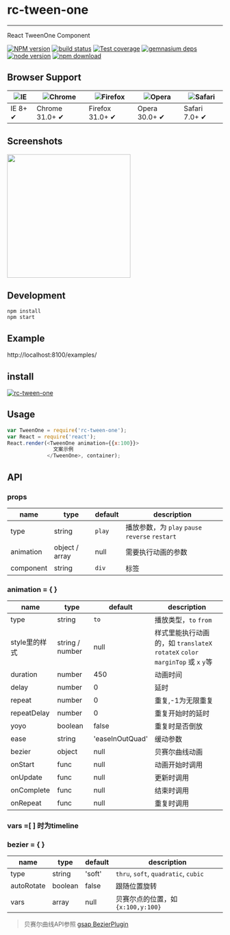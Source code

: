 # rc-tween-one
---

React TweenOne Component


[![NPM version][npm-image]][npm-url]
[![build status][travis-image]][travis-url]
[![Test coverage][coveralls-image]][coveralls-url]
[![gemnasium deps][gemnasium-image]][gemnasium-url]
[![node version][node-image]][node-url]
[![npm download][download-image]][download-url]

[npm-image]: http://img.shields.io/npm/v/rc-tween-one.svg?style=flat-square
[npm-url]: http://npmjs.org/package/rc-tween-one
[travis-image]: https://img.shields.io/travis/ant-motion/tween-one.svg?style=flat-square
[travis-url]: https://travis-ci.org/ant-motion/tween-one
[coveralls-image]: https://img.shields.io/coveralls/ant-motion/tween-one.svg?style=flat-square
[coveralls-url]: https://coveralls.io/r/ant-motion/tween-one?branch=master
[gemnasium-image]: http://img.shields.io/gemnasium/ant-motion/tween-one.svg?style=flat-square
[gemnasium-url]: https://gemnasium.com/ant-motion/tween-one
[node-image]: https://img.shields.io/badge/node.js-%3E=_0.10-green.svg?style=flat-square
[node-url]: http://nodejs.org/download/
[download-image]: https://img.shields.io/npm/dm/rc-tween-one.svg?style=flat-square
[download-url]: https://npmjs.org/package/rc-tween-one


## Browser Support

|![IE](https://raw.github.com/alrra/browser-logos/master/internet-explorer/internet-explorer_48x48.png) | ![Chrome](https://raw.github.com/alrra/browser-logos/master/chrome/chrome_48x48.png) | ![Firefox](https://raw.github.com/alrra/browser-logos/master/firefox/firefox_48x48.png) | ![Opera](https://raw.github.com/alrra/browser-logos/master/opera/opera_48x48.png) | ![Safari](https://raw.github.com/alrra/browser-logos/master/safari/safari_48x48.png)|
| --- | --- | --- | --- | --- |
| IE 8+ ✔ | Chrome 31.0+ ✔ | Firefox 31.0+ ✔ | Opera 30.0+ ✔ | Safari 7.0+ ✔ |

## Screenshots

<img src="" width="288"/>


## Development

```
npm install
npm start
```

## Example

http://localhost:8100/examples/

## install


[![rc-tween-one](https://nodei.co/npm/rc-tween-one.png)](https://npmjs.org/package/rc-tween-one)


## Usage

```js
var TweenOne = require('rc-tween-one');
var React = require('react');
React.render(<TweenOne animation={{x:100}}>
               文案示例
             </TweenOne>, container);
```

## API

### props

| name      | type           | default | description    |
|------------|----------------|---------|----------------|
| type       | string         | `play`  | 播放参数，为 `play` `pause` `reverse` `restart` |
| animation  | object / array | null    | 需要执行动画的参数 |
| component  | string         | `div`   | 标签   |


### animation = { }

| name      | type           | default | description    |
|------------|----------------|---------|----------------|
| type       | string         | `to`    | 播放类型，`to` `from`|
| style里的样式 | string / number| null  | 样式里能执行动画的，如 `translateX` `rotateX` `color` `marginTop` 或 `x` `y`等 |
| duration   |  number        | 450     | 动画时间     |
| delay      | number         | 0       | 延时  |
| repeat     | number         | 0       | 重复,-1为无限重复 |
| repeatDelay| number         | 0       | 重复开始时的延时 |
| yoyo       | boolean        | false   | 重复时是否倒放  |
| ease       | string         | 'easeInOutQuad' | 缓动参数 |
| bezier     | object         | null    | 贝赛尔曲线动画   |
| onStart    | func           | null    | 动画开始时调用  |
| onUpdate   | func           | null    | 更新时调用  |
| onComplete | func           | null    | 结束时调用  |
| onRepeat   | func           | null    | 重复时调用  |



### vars =[ ] 时为timeline

### bezier = { }

| name      | type           | default | description    |
|------------|----------------|---------|----------------|
| type       | string         | 'soft'  | `thru`, `soft`, `quadratic`, `cubic` |
| autoRotate | boolean        | false   | 跟随位置旋转  |
| vars       | array          | null    | 贝赛尔点的位置，如 `{x:100,y:100}` |

> 贝赛尔曲线API参照 [gsap BezierPlugin](http://greensock.com/docs/#/HTML5/GSAP/Plugins/BezierPlugin/)


